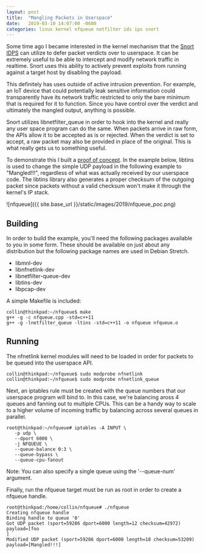 ```yaml
---
layout: post
title:  "Mangling Packets in Userspace"
date:   2019-03-10 14:07:00 -0600
categories: linux kernel nfqueue netfilter ids ips snort
---
```


Some time ago I became interested in the kernel mechanism that the [Snort IDPS](https://www.snort.org) can utilize to defer packet verdicts over to userspace. It can be extremely useful to be able to intercept and modify network traffic in realtime. Snort uses this ability to actively prevent exploits from running against a target host by disabling the payload.

This definitely has uses outside of active intrusion prevention. For example, an IoT device that could potentially leak sensitive information could transparently have its network traffic restricted to only the bare minimum that is required for it to function. Since you have control over the verdict and ultimately the mangled output, anything is possible.

Snort utilizes libnetfilter_queue in order to hook into the kernel and really any user space program can do the same. When packets arrive in raw form, the APIs allow it to be accepted as is or rejected. When the verdict is set to accept, a raw packet may also be provided in place of the original. This is what really gets us to something useful.

To demonstrate this I built a [proof of concept](https://www.github.com/collinturney/nfqueue_poc). In the example below, libtins is used to change the simple UDP payload in the following example to "Mangled!!!", regardless of what was actually received by our userspace code. The libtins library also generates a proper checksum of the outgoing packet since packets without a valid checksum won't make it through the kernel's IP stack.

![nfqueue]({{ site.base_url }}/static/images/2019/nfqueue_poc.png)

## Building

In order to build the example, you'll need the following packages available to you in some form. These should be available on just about any distribution but the following package names are used in Debian Stretch.

- libmnl-dev
- libnfnetlink-dev
- libnetfilter-queue-dev
- libtins-dev
- libpcap-dev

A simple Makefile is included:

    collin@thinkpad:~/nfqueue$ make
    g++ -g -c nfqueue.cpp -std=c++11
    g++ -g -lnetfilter_queue -ltins -std=c++11 -o nfqueue nfqueue.o

## Running

The nfnetlink kernel modules will need to be loaded in order for packets to be queued into the userspace API.

    collin@thinkpad:~/nfqueue$ sudo modprobe nfnetlink
    collin@thinkpad:~/nfqueue$ sudo modprobe nfnetlink_queue

Next, an iptables rule must be created with the queue numbers that our userspace program will bind to. In this case, we're balancing aross 4 queues and fanning out to multiple CPUs. This can be a handy way to scale to a higher volume of incoming traffic by balancing across several queues in parallel.

    root@thinkpad:~/nfqueue# iptables -A INPUT \
       -p udp \
       --dport 6000 \
       -j NFQUEUE \
       --queue-balance 0:3 \
       --queue-bypass \
       --queue-cpu-fanout

Note: You can also specify a single queue using the '--queue-num' argument.

Finally, run the nfqueue target must be run as root in order to create a nfqueue handle.

    root@thinkpad:/home/collin/nfqueue# ./nfqueue
    Creating nfqueue handle
    Binding handle to queue '0'
    Got UDP packet (sport=59286 dport=6000 length=12 checksum=42972)
    payload=[foo
    ]
    Modified UDP packet (sport=59286 dport=6000 length=18 checksum=53209)
    payload=[Mangled!!!]
